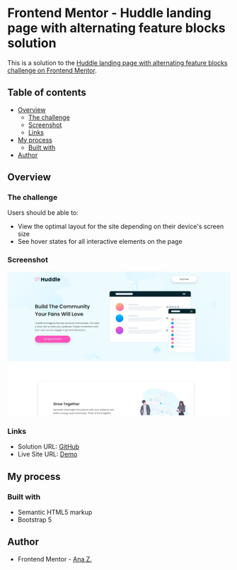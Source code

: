 # Frontend Mentor - Huddle landing page with alternating feature blocks solution

This is a solution to the [Huddle landing page with alternating feature blocks challenge on Frontend Mentor](https://www.frontendmentor.io/challenges/huddle-landing-page-with-alternating-feature-blocks-5ca5f5981e82137ec91a5100). 

## Table of contents

- [Overview](#overview)
  - [The challenge](#the-challenge)
  - [Screenshot](#screenshot)
  - [Links](#links)
- [My process](#my-process)
  - [Built with](#built-with)
- [Author](#author)

## Overview

### The challenge

Users should be able to:

- View the optimal layout for the site depending on their device's screen size
- See hover states for all interactive elements on the page

### Screenshot

![](./screenshot.jpg)

### Links

- Solution URL: [GitHub](https://github.com/vace328/FM-Huddle-landing-page)
- Live Site URL: [Demo](https://vace328.github.io/FM-Huddle-landing-page/)

## My process

### Built with

- Semantic HTML5 markup
- Bootstrap 5

## Author

- Frontend Mentor - [Ana Z.](https://www.frontendmentor.io/profile/vace328)


